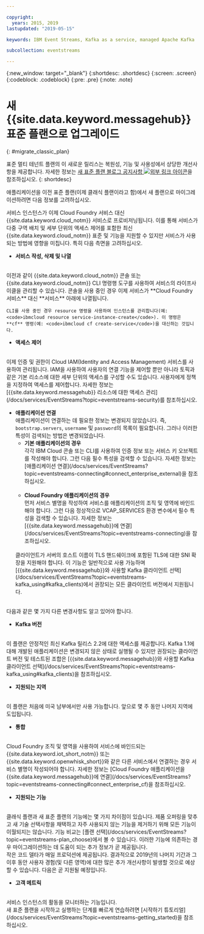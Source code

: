 ```yaml
---

copyright:
  years: 2015, 2019
lastupdated: "2019-05-15"

keywords: IBM Event Streams, Kafka as a service, managed Apache Kafka

subcollection: eventstreams

---
```


{:new_window: target="_blank"}
{:shortdesc: .shortdesc}
{:screen: .screen}
{:codeblock: .codeblock}
{:pre: .pre}
{:note: .note}

# 새 {{site.data.keyword.messagehub}} 표준 플랜으로 업그레이드 
{: #migrate_classic_plan}

표준 멀티 테넌트 플랜의 이 새로운 릴리스는 복원성, 기능 및 사용성에서 상당한 개선사항을 제공합니다. 자세한 정보는 [새 표준 플랜 블로그 공지사항 ![외부 링크 아이콘](../../icons/launch-glyph.svg "외부 링크 아이콘")](https://www.ibm.com/cloud/blog/announcements/ibm-event-streams-releases-a-new-and-enhanced-standard-plan)을 참조하십시오.
{: shortdesc}

애플리케이션을 이전 표준 플랜(이제 클래식 플랜이라고 함)에서 새 플랜으로 마이그레이션하려면 다음 정보를 고려하십시오.

서비스 인스턴스가 이제 Cloud Foundry 서비스 대신 {{site.data.keyword.cloud_notm}} 서비스로 프로비저닝됩니다. 이를 통해 서비스가 다중 구역 배치 및 세부 단위의 액세스 제어를 포함한 최신 {{site.data.keyword.cloud_notm}} 표준 및 기능을 지원할 수 있지만 서비스가 사용되는 방법에 영향을 미칩니다. 특히 다음 측면을 고려하십시오.

* **서비스 작성, 삭제 및 나열**
<br/>
    이전과 같이 {{site.data.keyword.cloud_notm}} 콘솔 또는 {{site.data.keyword.cloud_notm}} CLI 명령행 도구를 사용하여 서비스의 라이프사이클을 관리할 수 있습니다. 콘솔을 사용 중인 경우 이제 서비스가 **Cloud Foundry 서비스** 대신 **서비스** 아래에 나열됩니다. 
    
    CLI를 사용 중인 경우 resource 명령을 사용하여 인스턴스를 관리합니다(예: <code>ibmcloud resource service-instance-create</code>). 이 명령은 **cf** 명령(예: <code>ibmcloud cf create-service</code>)을 대신하는 것입니다.

* **액세스 제어**
<br/>
    이제 인증 및 권한이 Cloud IAM(Identity and Access Management) 서비스를 사용하여 관리됩니다. IAM을 사용하여 사용자의 연결 기능을 제어할 뿐만 아니라 토픽과 같은 기본 리소스에 대한 세부 단위의 액세스를 구성할 수도 있습니다. 사용자에게 정책을 지정하여 액세스를 제어합니다. 자세한 정보는 [{{site.data.keyword.messagehub}} 리소스에 대한 액세스 관리](/docs/services/EventStreams?topic=eventstreams-security)를 참조하십시오.

<ul>
<li><strong>애플리케이션 연결</strong>
<br/>
    애플리케이션이 연결하는 데 필요한 정보는 변경되지 않았습니다. 즉, <code>bootstrap.servers</code>, <code>username</code> 및 <code>password</code>의 목록이 필요합니다. 그러나 이러한 특성이 검색되는 방법은 변경되었습니다.

<ul>
<li>
      <strong>기본 애플리케이션의 경우</strong>
        <br/>
        각각 IBM Cloud 콘솔 또는 CLI를 사용하여 인증 정보 또는 서비스 키 오브젝트를 작성해야 합니다. 그런 다음 필수 특성을 검색할 수 있습니다. 자세한 정보는 [애플리케이션 연결](/docs/services/EventStreams?topic=eventstreams-connecting#connect_enterprise_external)을 참조하십시오.
</li>
<br/>
<li><strong>Cloud Foundry 애플리케이션의 경우</strong>
        <br/>
        먼저 서비스 별명을 작성하여 서비스를 애플리케이션의 조직 및 영역에 바인드해야 합니다. 그런 다음 정상적으로 VCAP_SERVICES 환경 변수에서 필수 특성을 검색할 수 있습니다. 자세한 정보는 [{{site.data.keyword.messagehub}}에 연결](/docs/services/EventStreams?topic=eventstreams-connecting)을 참조하십시오.
</li>
</ul>
<br/>
클라이언트가 서버의 호스트 이름이 TLS 핸드쉐이크에 포함된 TLS에 대한 SNI 확장을 지원해야 합니다. 이 기능은 일반적으로 사용 가능하며 [{{site.data.keyword.messagehub}}와 사용할 Kafka 클라이언트 선택](/docs/services/EventStreams?topic=eventstreams-kafka_using#kafka_clients)에서 권장되는 모든 클라이언트 버전에서 지원됩니다.
</li>
</ul>

<br/>
다음과 같은 몇 가지 다른 변경사항도 알고 있어야 합니다.

* **Kafka 버전**
<br/>
    이 플랜은 안정적인 최신 Kafka 릴리스 2.2에 대한 액세스를 제공합니다. Kafka 1.1에 대해 개발된 애플리케이션은 변경되지 않은 상태로 실행될 수 있지만 권장되는 클라이언트 버전 및 테스트된 조합은 [{{site.data.keyword.messagehub}}와 사용할 Kafka 클라이언트 선택](/docs/services/EventStreams?topic=eventstreams-kafka_using#kafka_clients)을 참조하십시오. 

* **지원되는 지역**
<br/>
    이 플랜은 처음에 미국 남부에서만 사용 가능합니다. 앞으로 몇 주 동안 나머지 지역에 도입됩니다.

* **통합**
<br/>
    Cloud Foundry 조직 및 영역을 사용하여 서비스에 바인드되는 {{site.data.keyword.iot_short_notm}} 또는 {{site.data.keyword.openwhisk_short}}와 같은 다른 서비스에서 연결하는 경우 서비스 별명이 작성되어야 합니다. 자세한 정보는 [Cloud Foundry 애플리케이션을 {{site.data.keyword.messagehub}}에 연결](/docs/services/EventStreams?topic=eventstreams-connecting#connect_enterprise_cf)을 참조하십시오.
    

* **지원되는 기능**
<br/>
    클래식 플랜과 새 표준 플랜의 기능에는 몇 가지 차이점이 있습니다. 제품 오퍼링을 맞추고 새 기술 선택사항을 채택하고 자주 사용되지 않는 기능을 제거하기 위해 모든 기능이 이월되지는 않습니다. 기능 비교는 [플랜 선택](/docs/services/EventStreams?topic=eventstreams-plan_choose)에서 볼 수 있습니다. 이러한 기능에 의존하는 경우 마이그레이션하는 데 도움이 되는 추가 정보가 곧 제공됩니다.
   
<br/>
작은 코드 델타가 매일 프로덕션에 제공됩니다. 결과적으로 2019년의 나머지 기간과 그 이후 동안 사용자 경험(및 다른 영역)에 대한 많은 추가 개선사항이 발생할 것으로 예상할 수 있습니다. 다음은 곧 지원될 예정입니다.

* **고객 메트릭**
<br/>
    서비스 인스턴스의 활동을 모니터하는 기능입니다.

<br/>
새 표준 플랜을 시작하고 실행하는 단계를 빠르게 연습하려면 [시작하기 튜토리얼](/docs/services/EventStreams?topic=eventstreams-getting_started)을 참조하십시오.


